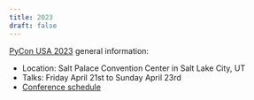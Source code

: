 ```yaml
---
title: 2023
draft: false
---
```


[PyCon USA 2023](https://us.pycon.org/2023/) general information:

- Location: Salt Palace Convention Center in Salt Lake City, UT
- Talks: Friday April 21st to Sunday April 23rd
- [Conference schedule](https://us.pycon.org/2023/schedule/)
